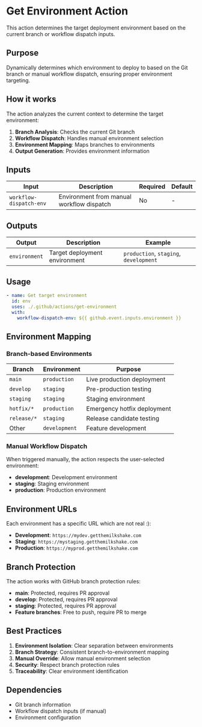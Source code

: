 # Get Environment Action

This action determines the target deployment environment based on the current branch or workflow dispatch inputs.

## Purpose

Dynamically determines which environment to deploy to based on the Git branch or manual workflow dispatch, ensuring proper environment targeting.

## How it works

The action analyzes the current context to determine the target environment:

1. **Branch Analysis**: Checks the current Git branch
2. **Workflow Dispatch**: Handles manual environment selection
3. **Environment Mapping**: Maps branches to environments
4. **Output Generation**: Provides environment information

## Inputs

| Input | Description | Required | Default |
|-------|-------------|----------|---------|
| `workflow-dispatch-env` | Environment from manual workflow dispatch | No | - |

## Outputs

| Output | Description | Example |
|--------|-------------|---------|
| `environment` | Target deployment environment | `production`, `staging`, `development` |

## Usage

```yaml
- name: Get target environment
  id: env
  uses: ./.github/actions/get-environment
  with:
    workflow-dispatch-env: ${{ github.event.inputs.environment }}
```

## Environment Mapping

### Branch-based Environments

| Branch | Environment | Purpose |
|--------|-------------|---------|
| `main` | `production` | Live production deployment |
| `develop` | `staging` | Pre-production testing |
| `staging` | `staging` | Staging environment |
| `hotfix/*` | `production` | Emergency hotfix deployment |
| `release/*` | `staging` | Release candidate testing |
| Other | `development` | Feature development |

### Manual Workflow Dispatch

When triggered manually, the action respects the user-selected environment:

- **development**: Development environment
- **staging**: Staging environment  
- **production**: Production environment

## Environment URLs

Each environment has a specific URL which are not real :):

- **Development**: `https://mydev.getthemilkshake.com`
- **Staging**: `https://mystaging.getthemilkshake.com`
- **Production**: `https://myprod.getthemilkshake.com`

## Branch Protection

The action works with GitHub branch protection rules:

- **main**: Protected, requires PR approval
- **develop**: Protected, requires PR approval
- **staging**: Protected, requires PR approval
- **Feature branches**: Free to push, require PR to merge

## Best Practices

1. **Environment Isolation**: Clear separation between environments
2. **Branch Strategy**: Consistent branch-to-environment mapping
3. **Manual Override**: Allow manual environment selection
4. **Security**: Respect branch protection rules
5. **Traceability**: Clear environment identification

## Dependencies

- Git branch information
- Workflow dispatch inputs (if manual)
- Environment configuration
